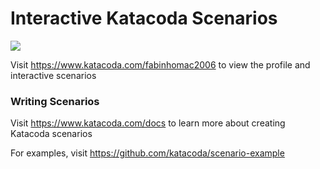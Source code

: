 # Interactive Katacoda Scenarios

[![](http://shields.katacoda.com/katacoda/fabinhomac2006/count.svg)](https://www.katacoda.com/fabinhomac2006 "Get your profile on Katacoda.com")

Visit https://www.katacoda.com/fabinhomac2006 to view the profile and interactive scenarios

### Writing Scenarios
Visit https://www.katacoda.com/docs to learn more about creating Katacoda scenarios

For examples, visit https://github.com/katacoda/scenario-example

